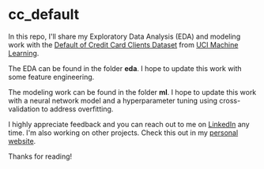 # cc_default

In this repo, I'll share my Exploratory Data Analysis (EDA) and modeling work with the [Default of Credit Card Clients Dataset](https://www.kaggle.com/datasets/uciml/default-of-credit-card-clients-dataset) from [UCI Machine Learning](https://archive.ics.uci.edu/ml/index.php).

The EDA can be found in the folder **eda**. I hope to update this work with some feature engineering.

The modeling work can be found in the folder **ml**. I hope to update this work with a neural network model and a hyperparameter tuning using cross-validation to address overfitting.

I highly appreciate feedback and you can reach out to me on [LinkedIn](https://bit.ly/jaime-linkedin) any time. I'm also working on other projects. Check this out in my [personal website](https://bit.ly/jaime-website).

Thanks for reading!
